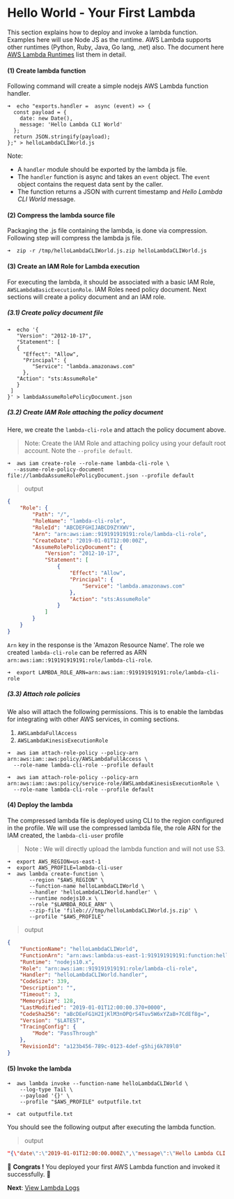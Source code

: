 # Hello World - Your First Lambda

This section explains how to deploy and invoke a lambda function. Examples here will use Node JS as the runtime. 
AWS Lambda supports other runtimes (Python, Ruby, Java, Go lang, .net) also. The document here
[AWS Lambda Runtimes](https://docs.aws.amazon.com/lambda/latest/dg/lambda-runtimes.html) list them in detail.

#### (1) Create lambda function
Following command will create a simple nodejs AWS Lambda function handler.

```shell script
➜  echo "exports.handler =  async (event) => {
  const payload = {
    date: new Date(),
    message: 'Hello Lambda CLI World'
  };
  return JSON.stringify(payload);
};" > helloLambdaCLIWorld.js
```

Note:
- A `handler` module should be exported by the lambda js file.
- The `handler` function is async and takes an `event` object. The `event` object contains the request data sent by the caller. 
- The function returns a JSON with current timestamp and _Hello Lambda CLI World_ message.

#### (2) Compress the lambda source file
Packaging the .js file containing the lambda, is done via compression. Following step will compress the lambda js file. 

```
➜  zip -r /tmp/helloLambdaCLIWorld.js.zip helloLambdaCLIWorld.js
```

#### (3) Create an IAM Role for Lambda execution
For executing the lambda, it should be associated with a basic IAM Role, `AWSLambdaBasicExecutionRole`. IAM Roles
need policy document. Next sections will create a policy document and an IAM role.

##### (3.1) Create policy document file
```shell script
➜  echo '{
   "Version": "2012-10-17",
   "Statement": [
   {
     "Effect": "Allow",
     "Principal": {
        "Service": "lambda.amazonaws.com"
     },
   "Action": "sts:AssumeRole"
   }
 ]
}' > lambdaAssumeRolePolicyDocument.json
```
 
##### (3.2) Create IAM Role attaching the policy document
Here, we create the `lambda-cli-role` and attach the policy document above. 
 
> Note: Create the IAM Role and attaching policy using your default root account. Note the `--profile default`. 

```shell script
➜  aws iam create-role --role-name lambda-cli-role \
  --assume-role-policy-document file://lambdaAssumeRolePolicyDocument.json --profile default                     
```
> output
```json
{
    "Role": {
        "Path": "/",
        "RoleName": "lambda-cli-role",
        "RoleId": "ABCDEFGHIJABCD9ZYXWV",
        "Arn": "arn:aws:iam::919191919191:role/lambda-cli-role",
        "CreateDate": "2019-01-01T12:00:00Z",
        "AssumeRolePolicyDocument": {
            "Version": "2012-10-17",
            "Statement": [
                {
                    "Effect": "Allow",
                    "Principal": {
                        "Service": "lambda.amazonaws.com"
                    },
                    "Action": "sts:AssumeRole"
                }
            ]
        }
    }
}
```
`Arn` key in the response is the 'Amazon Resource Name'. The role we created `lambda-cli-role` can be referred
as ARN `arn:aws:iam::919191919191:role/lambda-cli-role`.
```shell script
➜  export LAMBDA_ROLE_ARN=arn:aws:iam::919191919191:role/lambda-cli-role 
```
##### (3.3) Attach role policies
We also will attach the following permissions. This is to enable the lambdas for integrating with other AWS services, 
in coming sections.

1. `AWSLambdaFullAccess`
2. `AWSLambdaKinesisExecutionRole`

```shell script
➜  aws iam attach-role-policy --policy-arn arn:aws:iam::aws:policy/AWSLambdaFullAccess \
  --role-name lambda-cli-role --profile default

➜  aws iam attach-role-policy --policy-arn arn:aws:iam::aws:policy/service-role/AWSLambdaKinesisExecutionRole \
  --role-name lambda-cli-role --profile default
```

#### (4) Deploy the lambda
The compressed lambda file is deployed using CLI to the region configured in the profile. We will use the compressed 
lambda file, the role ARN for the IAM created, the `lambda-cli-user` profile 
> Note : We will directly upload the lambda function and will not use S3.

```shell script
➜  export AWS_REGION=us-east-1
➜  export AWS_PROFILE=lambda-cli-user
➜  aws lambda create-function \
       --region "$AWS_REGION" \
       --function-name helloLambdaCLIWorld \
       --handler 'helloLambdaCLIWorld.handler' \
       --runtime nodejs10.x \
       --role "$LAMBDA_ROLE_ARN" \
       --zip-file 'fileb:///tmp/helloLambdaCLIWorld.js.zip' \
       --profile "$AWS_PROFILE"
``` 

> output

```json
{
    "FunctionName": "helloLambdaCLIWorld",
    "FunctionArn": "arn:aws:lambda:us-east-1:919191919191:function:helloLambdaCLIWorld",
    "Runtime": "nodejs10.x",
    "Role": "arn:aws:iam::919191919191:role/lambda-cli-role",
    "Handler": "helloLambdaCLIWorld.handler",
    "CodeSize": 339,
    "Description": "",
    "Timeout": 3,
    "MemorySize": 128,
    "LastModified": "2019-01-01T12:00:00.370+0000",
    "CodeSha256": "aBcDEeFG1H2IjKlM3nOPQrS4Tuv5W6xYZaB+7CdEf8g=",
    "Version": "$LATEST",
    "TracingConfig": {
        "Mode": "PassThrough"
    },
    "RevisionId": "a123b456-789c-0123-4def-g5hij6k789l0"
}
```

#### (5) Invoke the lambda

```shell script
➜  aws lambda invoke --function-name helloLambdaCLIWorld \
    --log-type Tail \
    --payload '{}' \
    --profile "$AWS_PROFILE" outputfile.txt

➜  cat outputfile.txt
```

You should see the following output after executing the lambda function.
> output
```json
"{\"date\":\"2019-01-01T12:00:00.000Z\",\"message\":\"Hello Lambda CLI World\"}"
```

🏁 **Congrats !** You deployed your first AWS Lambda function and invoked it successfully. 🏁

**Next**: [View Lambda Logs](05-view-lambda-logs.md)
